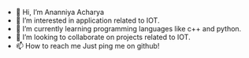 - 👋 Hi, I’m Ananniya Acharya
- 👀 I’m interested in application related to IOT.
- 🌱 I’m currently learning programming languages like c++ and python.
- 💞️ I’m looking to collaborate on projects related to IOT.
- 📫 How to reach me Just ping me on github!

<!---
SlimmShadyyy/SlimmShadyyy is a ✨ special ✨ repository because its `README.md` (this file) appears on your GitHub profile.
You can click the Preview link to take a look at your changes.
--->
